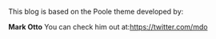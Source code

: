 This blog is based on the Poole theme developed by:

**Mark Otto**
You can check him out at:<https://twitter.com/mdo>

